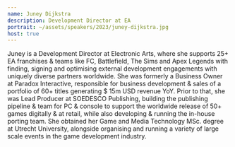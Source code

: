 ```yaml
---
name: Juney Dijkstra
description: Development Director at EA
portrait: ~/assets/speakers/2023/juney-dijkstra.jpg
host: true
---
```


Juney is a Development Director at Electronic Arts, where she supports 25+ EA franchises & teams like FC, Battlefield, The Sims and Apex Legends with finding, signing and optimising external development engagements with uniquely diverse partners worldwide. She was formerly a Business Owner at Paradox Interactive, responsible for business development & sales of a portfolio of 60+ titles generating $ 15m USD revenue YoY. Prior to that, she was Lead Producer at SOEDESCO Publishing, building the publishing pipeline & team for PC & console to support the worldwide release of 50+ games digitally & at retail, while also developing & running the in-house porting team. She obtained her Game and Media Technology MSc. degree at Utrecht University, alongside organising and running a variety of large scale events in the game development industry.
